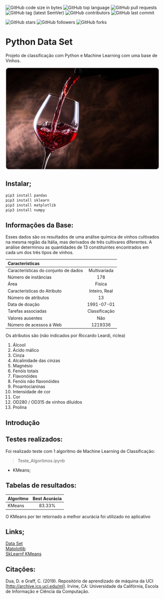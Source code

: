 ![GitHub code size in bytes](https://img.shields.io/github/languages/code-size/rauanisanfelice/python-wine.svg)
![GitHub top language](https://img.shields.io/github/languages/top/rauanisanfelice/python-wine.svg)
![GitHub pull requests](https://img.shields.io/github/issues-pr/rauanisanfelice/python-wine.svg)
![GitHub tag (latest SemVer)](https://img.shields.io/github/tag/rauanisanfelice/python-wine.svg)
![GitHub contributors](https://img.shields.io/github/contributors/rauanisanfelice/python-wine.svg)
![GitHub last commit](https://img.shields.io/github/last-commit/rauanisanfelice/python-wine.svg)

![GitHub stars](https://img.shields.io/github/stars/rauanisanfelice/python-wine.svg?style=social)
![GitHub followers](https://img.shields.io/github/followers/rauanisanfelice.svg?style=social)
![GitHub forks](https://img.shields.io/github/forks/rauanisanfelice/python-wine.svg?style=social)


# Python Data Set

Projeto de classificação com Python e Machine Learning com uma base de Vinhos.

![Tela Início](https://raw.githubusercontent.com/rauanisanfelice/python-wine/master/img/wine.jpeg)

## Instalar;

```
pip3 install pandas
pip3 install sklearn
pip3 install matplotlib
pip3 install numpy
```

## Informações da Base:

Esses dados são os resultados de uma análise química de vinhos cultivados na mesma região da Itália, mas derivados de três cultivares diferentes. A análise determinou as quantidades de 13 constituintes encontrados em cada um dos três tipos de vinhos.

|Caracteristicas||
|:-----|:----:|
|Características do conjunto de dados|Multivariada|
|Número de instâncias|178|
|Área|Fisica|
|Características do Atributo|Inteiro, Real|
|Número de atributos|13|
|Data de doação|1991-07-01|
|Tarefas associadas|Classificação|
|Valores ausentes|Não|
|Número de acessos à Web|1219336|

Os atributos são (não indicados por Riccardo Leardi, riclea)
1) Álcool
2) Ácido málico
3) Cinza
4) Alcalinidade das cinzas
5) Magnésio
6) Fenóis totais
7) Flavonóides
8) Fenóis não flavonóides
9) Proantocianinas
10) Intensidade de cor
11) Cor
12) OD280 / OD315 de vinhos diluídos
13) Prolina

## Introdução

## Testes realizados:

Foi realizado teste com 1 algoritmo de Machine Learning de Classificação:

> Teste_Algoritmos.ipynb

* KMeans;


## Tabelas de resultados:
| Algoritmo  | Best Acurácia |
|:--|:--:|
| KMeans | 83.33% |

O KMeans por ter retornado a melhor acurácia foi utilizado no aplicativo

## Links;

[Data Set](https://archive.ics.uci.edu/ml/datasets/Wine)  
[Matplotlib](https://pythonspot.com/matplotlib-scatterplot/)  
[SkLearnf KMeans](https://scikit-learn.org/stable/modules/generated/sklearn.cluster.KMeans.html)

## Citações:

Dua, D. e Graff, C. (2019). Repositório de aprendizado de máquina da UCI [http://archive.ics.uci.edu/ml]. Irvine, CA: Universidade da Califórnia, Escola de Informação e Ciência da Computação.

